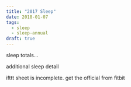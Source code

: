 ```yaml
---
title: "2017 Sleep"
date: 2018-01-07
tags:
  - sleep
  - sleep-annual
draft: true
---
```


sleep totals...

<!--more-->

additional sleep detail

ifttt sheet is incomplete. get the official from fitbit
